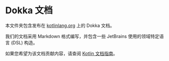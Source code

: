 # Dokka 文档

本文件夹包含发布在 [kotlinlang.org](https://kotlinlang.org/) 上的 Dokka 文档。

我们的文档采用 Markdown 格式编写，并包含一些 JetBrains 使用的领域特定语言 (DSL) 构造。

如果您希望为该文档贡献内容，请查阅 [Kotlin 文档指南](https://docs.google.com/document/d/1mUuxK4xwzs3jtDGoJ5_zwYLaSEl13g_SuhODdFuh2Dc/edit)。